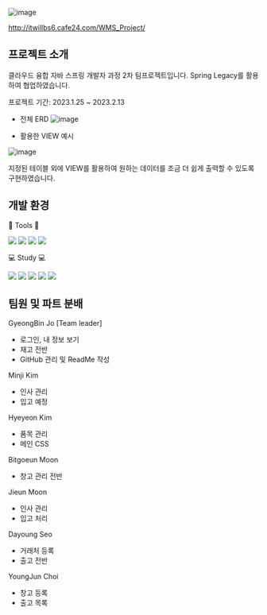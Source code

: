 ![image](https://user-images.githubusercontent.com/120453200/223175343-c72d5eb7-3d25-4d62-9d4e-4add94cc95f3.png)

http://itwillbs6.cafe24.com/WMS_Project/

## 프로젝트 소개

클라우드 융합 자바 스프링 개발자 과정 2차 팀프로젝트입니다.
Spring Legacy를 활용하여 협업하였습니다.

프로젝트 기간: 2023.1.25 ~ 2023.2.13

- 전체 ERD
![image](https://user-images.githubusercontent.com/120453200/223174218-990772a5-e65b-4ef6-8f44-21e4e2b44200.png)

- 활용한 VIEW 예시

![image](https://user-images.githubusercontent.com/120453200/223174377-8063ae16-a6cc-4731-ad50-e58c53f65592.png)

지정된 테이블 외에 VIEW를 활용하여 원하는 데이터를 조금 더 쉽게 출력할 수 있도록 구현하였습니다.

## 개발 환경

:wrench: Tools :wrench:

<img src="https://img.shields.io/badge/Spring-6DB33F?style=for-the-badge&logo=Spring&logoColor=white"/> <img src="https://img.shields.io/badge/apache tomcat-F8DC75?style=for-the-badge&logo=apachetomcat&logoColor=white"> <img src="https://img.shields.io/badge/mysql-4479A1?style=for-the-badge&logo=mysql&logoColor=white"> <img src="https://img.shields.io/badge/github-181717?style=for-the-badge&logo=github&logoColor=white">

:computer: Study :computer:

<img src="https://img.shields.io/badge/JAVA-007396?style=for-the-badge&logo=java&logoColor=white"> <img src="https://img.shields.io/badge/JavaScript-FECC00?style=for-the-badge&logo=JavaScript&logoColor=white"/> <img src="https://img.shields.io/badge/jquery-0769AD?style=for-the-badge&logo=jquery&logoColor=white"> <img src="https://img.shields.io/badge/HTML-ED1D24?style=for-the-badge&logo=HTML5&logoColor=white"/> <img src="https://img.shields.io/badge/CSS-1578D3?style=for-the-badge&logo=CSS3&logoColor=white"/> 

## 팀원 및 파트 분배

GyeongBin Jo [Team leader]

- 로그인, 내 정보 보기
- 재고 전반
- GitHub 관리 및 ReadMe 작성

Minji Kim

- 인사 관리
- 입고 예정

Hyeyeon Kim

- 품목 관리
- 메인 CSS

Bitgoeun Moon

- 창고 관리 전반

Jieun Moon

- 인사 관리
- 입고 처리

Dayoung Seo

- 거래처 등록
- 출고 전반

YoungJun Choi

- 창고 등록
- 출고 목록
